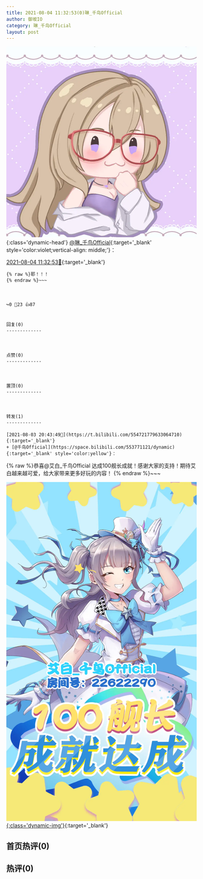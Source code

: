 ```yaml
---
title: 2021-08-04 11:32:53(0)琳_千鸟Official
author: 御坂IO
category: 琳_千鸟Official
layout: post
---
```


![img](/images/c0a88f85ebd0d056f37b114e0748e69556c8b488.jpg){:class='dynamic-head'}
[@琳_千鸟Official](https://space.bilibili.com/1620923329/dynamic){:target='_blank' style='color:violet;vertical-align: middle;'}：

[2021-08-04 11:32:53🔗](https://t.bilibili.com/554950890368539923){:target='_blank'}

~~~
{% raw %}耶！！！
{% endraw %}~~~



↪️0 💬23 👍87


回复(0)
-------------



点赞(0)
-------------



置顶(0)
-------------



转发(1)
-------------

[2021-08-03 20:43:49🔗](https://t.bilibili.com/554721779633064710){:target='_blank'}
+ [@千鸟Official](https://space.bilibili.com/553771121/dynamic){:target='_blank' style='color:yellow'}：
~~~
{% raw %}恭喜@艾白_千鸟Official 达成100舰长成就！感谢大家的支持！期待艾白越来越可爱，给大家带来更多好玩的内容！ 
{% endraw %}~~~


[![img](/images/495dd42b243ca3416d870ec63f78160be0d80439.jpg){:class='dynamic-img'}](/images/495dd42b243ca3416d870ec63f78160be0d80439.jpg){:target='_blank'}




首页热评(0)
-------------



热评(0)
-------------



